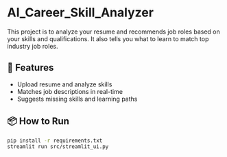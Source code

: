 # AI_Career_Skill_Analyzer

This project is to analyze your resume and recommends job roles based on your skills and qualifications. It also tells you what to learn to match top industry job roles.

## 🚀 Features
- Upload resume and analyze skills
- Matches job descriptions in real-time
- Suggests missing skills and learning paths

## 📦 How to Run

```bash
pip install -r requirements.txt
streamlit run src/streamlit_ui.py
